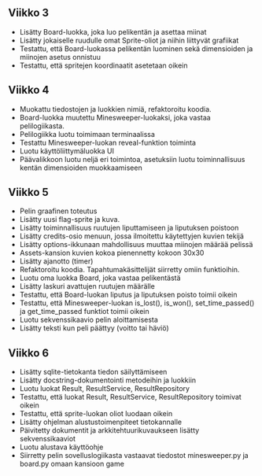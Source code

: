 ## Viikko 3

- Lisätty Board-luokka, joka luo pelikentän ja asettaa miinat
- Lisätty jokaiselle ruudulle omat Sprite-oliot ja niihin liittyvät grafiikat
- Testattu, että Board-luokassa pelikentän luominen sekä dimensioiden ja miinojen asetus onnistuu
- Testattu, että spritejen koordinaatit asetetaan oikein

## Viikko 4
- Muokattu tiedostojen ja luokkien nimiä, refaktoroitu koodia.
- Board-luokka muutettu Minesweeper-luokaksi, joka vastaa pelilogiikasta.
- Pelilogiikka luotu toimimaan terminaalissa
- Testattu Minesweeper-luokan reveal-funktion toiminta
- Luotu käyttöliittymäluokka UI
- Päävalikkoon luotu neljä eri toimintoa, asetuksiin luotu toiminnallisuus kentän dimensioiden muokkaamiseen

## Viikko 5
- Pelin graafinen toteutus
- Lisätty uusi flag-sprite ja kuva.
- Lisätty toiminnallisuus ruutujen liputtamiseen ja liputuksen poistoon
- Lisätty credits-osio menuun, jossa ilmoitettu käytettyjen kuvien tekijä
- Lisätty options-ikkunaan mahdollisuus muuttaa miinojen määrää pelissä
- Assets-kansion kuvien kokoa pienennetty kokoon 30x30
- Lisätty ajanotto (timer)
- Refaktoroitu koodia. Tapahtumakäsittelijät siirretty omiin funktioihin. 
- Luotu oma luokka Board, joka vastaa pelikentästä
- Lisätty laskuri avattujen ruutujen määrälle
- Testattu, että Board-luokan liputus ja liputuksen poisto toimii oikein
- Testattu, että Minesweeper-luokan is_lost(), is_won(), set_time_passed() ja get_time_passed funktiot toimii oikein
- Luotu sekvenssikaavio pelin aloittamisesta
- Lisätty teksti kun peli päättyy (voitto tai häviö)

## Viikko 6
- Lisätty sqlite-tietokanta tiedon säilyttämiseen
- Lisätty docstring-dokumentointi metodeihin ja luokkiin
- Luotu luokat Result, ResultService, ResultRepository
- Testattu, että luokat Result, ResultService, ResultRepository toimivat oikein
- Testattu, että sprite-luokan oliot luodaan oikein
- Lisätty ohjelman alustustoimenpiteet tietokannalle
- Päivitetty dokumentit ja arkkitehtuurikuvaukseen lisätty sekvenssikaaviot
- Luotu alustava käyttöohje
- Siirretty pelin sovelluslogiikasta vastaavat tiedostot minesweeper.py ja board.py omaan kansioon game
